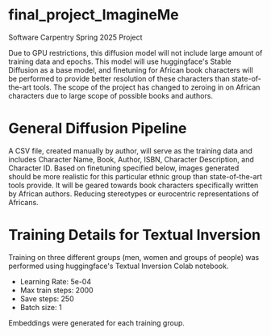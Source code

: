 # final_project_ImagineMe
Software Carpentry Spring 2025 Project

Due to GPU restrictions, this diffusion model will not include large amount of training data and epochs. 
This model will use huggingface's Stable Diffusion as a base model, and finetuning for African book characters will be performed to provide better resolution of these characters than state-of-the-art tools.
The scope of the project has changed to zeroing in on African characters due to large scope of possible books and authors.

# General Diffusion Pipeline
A CSV file, created manually by author, will serve as the training data and includes Character Name, Book, Author, ISBN, Character Description, and Character ID.
Based on finetuning specified below, images generated should be more realistic for this particular ethnic group than state-of-the-art tools provide.
It will be geared towards book characters specifically written by African authors. Reducing stereotypes or eurocentric representations of Africans.

# Training Details for Textual Inversion
Training on three different groups (men, women and groups of people) was performed using huggingface's Textual Inversion Colab notebook. 
- Learning Rate: 5e-04
- Max train steps: 2000
- Save steps: 250
- Batch size: 1

Embeddings were generated for each training group. 



